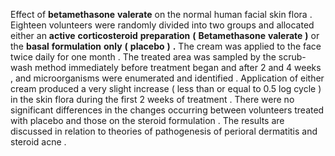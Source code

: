 Effect of **betamethasone** **valerate** on the normal human facial skin flora . Eighteen volunteers were randomly divided into two groups and allocated either an **active** **corticosteroid** **preparation** **(** **Betamethasone** **valerate** **)** or the **basal** **formulation** **only** **(** **placebo** **)** **.** The cream was applied to the face twice daily for one month . The treated area was sampled by the scrub-wash method immediately before treatment began and after 2 and 4 weeks , and microorganisms were enumerated and identified . Application of either cream produced a very slight increase ( less than or equal to 0.5 log cycle ) in the skin flora during the first 2 weeks of treatment . There were no significant differences in the changes occurring between volunteers treated with placebo and those on the steroid formulation . The results are discussed in relation to theories of pathogenesis of perioral dermatitis and steroid acne . 